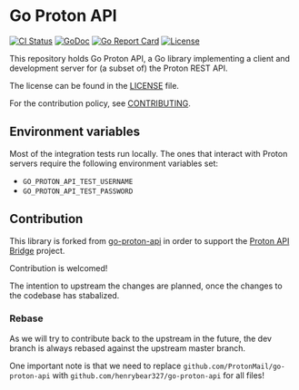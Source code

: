 # Go Proton API

<a href="https://github.com/henrybear327/go-proton-api/actions/workflows/check.yml"><img src="https://github.com/henrybear327/go-proton-api/actions/workflows/check.yml/badge.svg?branch=master" alt="CI Status"></a>
<a href="https://pkg.go.dev/github.com/henrybear327/go-proton-api"><img src="https://pkg.go.dev/badge/github.com/henrybear327/go-proton-api" alt="GoDoc"></a>
<a href="https://goreportcard.com/report/github.com/henrybear327/go-proton-api"><img src="https://goreportcard.com/badge/github.com/henrybear327/go-proton-api" alt="Go Report Card"></a>
<a href="LICENSE"><img src="https://img.shields.io/github/license/ProtonMail/go-proton-api.svg" alt="License"></a>

This repository holds Go Proton API, a Go library implementing a client and development server for (a subset of) the Proton REST API.

The license can be found in the [LICENSE](./LICENSE) file.

For the contribution policy, see [CONTRIBUTING](./CONTRIBUTING.md).

## Environment variables

Most of the integration tests run locally. The ones that interact with Proton servers require the following environment variables set:

- ```GO_PROTON_API_TEST_USERNAME```
- ```GO_PROTON_API_TEST_PASSWORD```

## Contribution

This library is forked from [go-proton-api](https://github.com/ProtonMail/go-proton-api) in order to support the [Proton API Bridge](https://github.com/henrybear327/Proton-API-Bridge) project. 

Contribution is welcomed! 

The intention to upstream the changes are planned, once the changes to the codebase has stabalized. 

### Rebase

As we will try to contribute back to the upstream in the future, the dev branch is always rebased against the upstream master branch. 

One important note is that we need to replace `github.com/ProtonMail/go-proton-api` with `github.com/henrybear327/go-proton-api` for all files!

